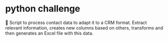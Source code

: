 # python challenge
🐍 Script to process contact data to adapt it to a CRM format. Extract relevant information, creates new columns based on others, transforms and then generates an Excel file with this data. 
